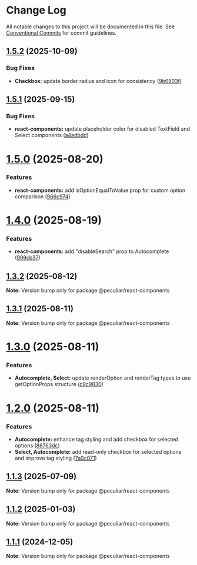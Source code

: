 # Change Log

All notable changes to this project will be documented in this file.
See [Conventional Commits](https://conventionalcommits.org) for commit guidelines.

## [1.5.2](https://github.com/PeculiarVentures/peculiar-ui/compare/@peculiar/react-components@1.5.1...@peculiar/react-components@1.5.2) (2025-10-09)


### Bug Fixes

* **Checkbox:** update border radius and icon for consistency ([9b6803f](https://github.com/PeculiarVentures/peculiar-ui/commit/9b6803f0781b0096964bf906e40e5a8e654f145d))





## [1.5.1](https://github.com/PeculiarVentures/peculiar-ui/compare/@peculiar/react-components@1.5.0...@peculiar/react-components@1.5.1) (2025-09-15)


### Bug Fixes

* **react-components:** update placeholder color for disabled TextField and Select components ([a4adbdd](https://github.com/PeculiarVentures/peculiar-ui/commit/a4adbdd41de94db537ad804ea416ea8230662a00))





# [1.5.0](https://github.com/PeculiarVentures/peculiar-ui/compare/@peculiar/react-components@1.4.0...@peculiar/react-components@1.5.0) (2025-08-20)


### Features

* **react-components:** add isOptionEqualToValue prop for custom option comparison ([966c974](https://github.com/PeculiarVentures/peculiar-ui/commit/966c9740f1b214883852dba7472d69a0dd6b606d))





# [1.4.0](https://github.com/PeculiarVentures/peculiar-ui/compare/@peculiar/react-components@1.3.2...@peculiar/react-components@1.4.0) (2025-08-19)


### Features

* **react-components:** add "disableSearch" prop to Autocomplete ([999cb37](https://github.com/PeculiarVentures/peculiar-ui/commit/999cb37c82f1ed1ffffb32c29195b9c8c64ed35f))





## [1.3.2](https://github.com/PeculiarVentures/peculiar-ui/compare/@peculiar/react-components@1.3.1...@peculiar/react-components@1.3.2) (2025-08-12)

**Note:** Version bump only for package @peculiar/react-components





## [1.3.1](https://github.com/PeculiarVentures/peculiar-ui/compare/@peculiar/react-components@1.3.0...@peculiar/react-components@1.3.1) (2025-08-11)

**Note:** Version bump only for package @peculiar/react-components





# [1.3.0](https://github.com/PeculiarVentures/peculiar-ui/compare/@peculiar/react-components@1.2.0...@peculiar/react-components@1.3.0) (2025-08-11)


### Features

* **Autocomplete, Select:** update renderOption and renderTag types to use getOptionProps structure ([c9c9830](https://github.com/PeculiarVentures/peculiar-ui/commit/c9c98309091fbe4ef048368d739fb4caf797e1ac))





# [1.2.0](https://github.com/PeculiarVentures/peculiar-ui/compare/@peculiar/react-components@1.1.3...@peculiar/react-components@1.2.0) (2025-08-11)


### Features

* **Autocomplete:** enhance tag styling and add checkbox for selected options ([88763dc](https://github.com/PeculiarVentures/peculiar-ui/commit/88763dc1bdcf62775a849bc6de75a9565eba8efc))
* **Select, Autocomplete:** add read-only checkbox for selected options and improve tag styling ([7a0c071](https://github.com/PeculiarVentures/peculiar-ui/commit/7a0c071df61a13eee6ecf610287d952cf9ba8dd9))





## [1.1.3](https://github.com/PeculiarVentures/peculiar-ui/compare/@peculiar/react-components@1.1.2...@peculiar/react-components@1.1.3) (2025-07-09)

**Note:** Version bump only for package @peculiar/react-components





## [1.1.2](https://github.com/PeculiarVentures/peculiar-ui/compare/@peculiar/react-components@1.1.1...@peculiar/react-components@1.1.2) (2025-01-03)

**Note:** Version bump only for package @peculiar/react-components





## [1.1.1](https://github.com/PeculiarVentures/peculiar-ui/compare/@peculiar/react-components@1.1.1-alpha.0...@peculiar/react-components@1.1.1) (2024-12-05)

**Note:** Version bump only for package @peculiar/react-components
